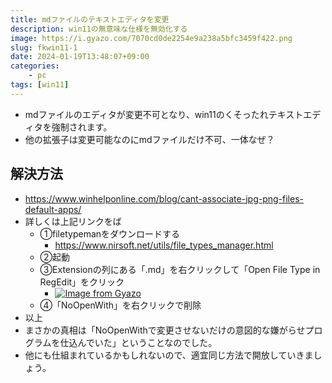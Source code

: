 ```yaml
---
title: mdファイルのテキストエディタを変更
description: win11の無意味な仕様を無効化する
image: https://i.gyazo.com/7070cd0de2254e9a238a5bfc3459f422.png
slug: fkwin11-1
date: 2024-01-19T13:48:07+09:00
categories:
    - pc
tags: [win11]
---
```


  - mdファイルのエディタが変更不可となり、win11のくそったれテキストエディタを強制されます。
  - 他の拡張子は変更可能なのにmdファイルだけ不可、一体なぜ？
  ## 解決方法
  - https://www.winhelponline.com/blog/cant-associate-jpg-png-files-default-apps/
  - 詳しくは上記リンクをば
    - ①filetypemanをダウンロードする
      - https://www.nirsoft.net/utils/file_types_manager.html
    - ②起動
    - ③Extensionの列にある「.md」を右クリックして「Open File Type in RegEdit」をクリック
      - [![Image from Gyazo](https://i.gyazo.com/df1d20d07efc2707fb2cc1e8e6ebbd44.png)](https://gyazo.com/df1d20d07efc2707fb2cc1e8e6ebbd44)
    - ④「NoOpenWith」を右クリックで削除
   - 以上
  - まさかの真相は「NoOpenWithで変更させないだけの意図的な嫌がらせプログラムを仕込んでいた」ということなのでした。
  - 他にも仕組まれているかもしれないので、適宜同じ方法で開放していきましょう。
